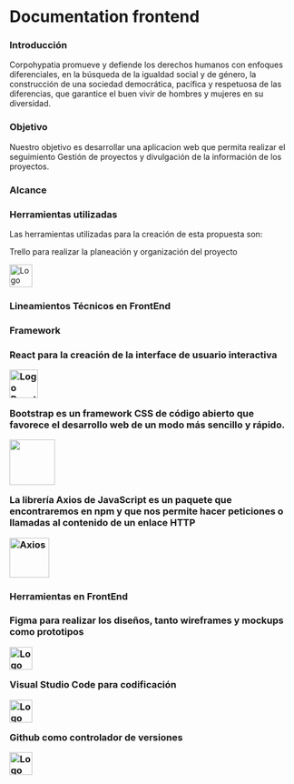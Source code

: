 # Documentation frontend

<h3>Introducción</h3>

Corpohypatia promueve y defiende los derechos humanos con enfoques diferenciales, en la búsqueda de la igualdad social y de género, la construcción de una sociedad democrática, pacífica y respetuosa de las diferencias, que garantice el buen vivir de hombres y mujeres en su diversidad.

<h3>Objetivo</h3>
Nuestro objetivo es desarrollar una aplicacion web que permita realizar el seguimiento Gestión de  proyectos y divulgación de la información de los proyectos.

<h3>Alcance</h3>


<h3>Herramientas utilizadas</h3>
  Las herramientas utilizadas para la creación de esta propuesta son:
  
<p>Trello para realizar la planeación y organización del proyecto</p><img width="40px"src="https://user-images.githubusercontent.com/86115727/199334676-02ff98e0-5f82-4ee3-920c-8a40e748cabb.png" alt="Logo Trello">

 
  
  <h3>Lineamientos Técnicos en FrontEnd<h3/>
  
   <h3>Framework<h3/>
<p>React para la creación de la interface de usuario interactiva</p><img width="50px"src="https://upload.wikimedia.org/wikipedia/commons/thumb/4/47/React.svg/800px-React.svg.png" alt="Logo React">
     
<p>Bootstrap es un framework CSS de código abierto que favorece el desarrollo web de un modo más sencillo y rápido.</p><img width="80px" src="https://user-images.githubusercontent.com/88007025/224170213-b4a60a87-0db9-4fda-92d1-943286fad8fc.png"/>
  
 <p>La librería Axios de JavaScript es un paquete que encontraremos en npm y que nos permite hacer peticiones o llamadas al contenido de un enlace HTTP</p><img width="70px" src="https://user-images.githubusercontent.com/88007025/224168696-8474b8cd-575c-4531-8133-f142ddfe0548.png" alt="Axios"/>
 
 
  
  <h3>Herramientas en FrontEnd<h3/>
 
<p>Figma para realizar los diseños, tanto wireframes y mockups como prototipos</p>
<img width="40px"src="https://user-images.githubusercontent.com/86115727/199336813-72221f32-eb87-4cd9-b377-0f22e2b4d254.png" alt="Logo Figma">
 
<p>Visual Studio Code para codificación</p> 
<img width="40px"src="https://user-images.githubusercontent.com/86115727/199334189-d07ad5bf-3384-4dc6-82ba-0f39bf80ed82.png" alt="Logo Visual studio code">

<p>Github como controlador de versiones</p><img width="40px" src="https://user-images.githubusercontent.com/86115727/199336699-67593444-6d17-4c33-b313-99b09181887b.png" alt="Logo Github">
 

 
 
